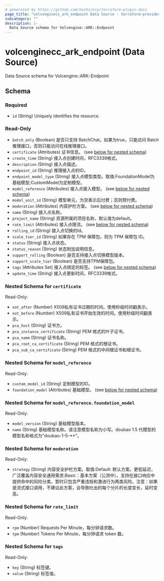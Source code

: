 ```yaml
---
# generated by https://github.com/hashicorp/terraform-plugin-docs
page_title: "volcenginecc_ark_endpoint Data Source - terraform-provider-volcenginecc"
subcategory: ""
description: |-
  Data Source schema for Volcengine::ARK::Endpoint
---
```


# volcenginecc_ark_endpoint (Data Source)

Data Source schema for Volcengine::ARK::Endpoint



<!-- schema generated by tfplugindocs -->
## Schema

### Required

- `id` (String) Uniquely identifies the resource.

### Read-Only

- `batch_only` (Boolean) 是否只支持 BatchChat。如果为true，只能访问 Batch 推理接口，否则只能访问在线推理接口。
- `certificate` (Attributes) 证书信息。 (see [below for nested schema](#nestedatt--certificate))
- `create_time` (String) 接入点创建时间，RFC3339格式。
- `description` (String) 接入点描述。
- `endpoint_id` (String) 推理接入点的ID。
- `endpoint_model_type` (String) 接入点模型类型。取值:FoundationModel为基础模型;CustomModel为定制模型。
- `model_reference` (Attributes) 接入点接入模型。 (see [below for nested schema](#nestedatt--model_reference))
- `model_unit_id` (String) 模型单元，为空表示后付费；否则预付费。
- `moderation` (Attributes) 内容护栏方案。 (see [below for nested schema](#nestedatt--moderation))
- `name` (String) 接入点名称。
- `project_name` (String) 资源所属的项目名称，默认值为default。
- `rate_limit` (Attributes) 接入点限流。 (see [below for nested schema](#nestedatt--rate_limit))
- `rolling_id` (String) 接入点切换的Id。
- `scale_tier_id` (String) 如果存在 TPM 保障包，则为 TPM 保障包 ID。
- `status` (String) 接入点状态。
- `status_reason` (String) 状态附加说明信息。
- `support_rolling` (Boolean) 是否支持接入点切换模型版本。
- `support_scale_tier` (Boolean) 是否支持TPM保障包。
- `tags` (Attributes Set) 接入点绑定的标签。 (see [below for nested schema](#nestedatt--tags))
- `update_time` (String) 接入点更新时间，RFC3339格式。

<a id="nestedatt--certificate"></a>
### Nested Schema for `certificate`

Read-Only:

- `not_after` (Number) X509私有证书过期的时间。使用秒级时间戳表示。
- `not_before` (Number) X509私有证书开始生效的时间。使用秒级时间戳表示。
- `pca_host` (String) 证书方。
- `pca_instance_certificate` (String) PEM 格式的叶子证书。
- `pca_name` (String) 证书名称。
- `pca_root_ca_certificate` (String) PEM 格式的根证书。
- `pca_sub_ca_certificate` (String) PEM 格式的中间根证书和根证书。


<a id="nestedatt--model_reference"></a>
### Nested Schema for `model_reference`

Read-Only:

- `custom_model_id` (String) 定制模型的ID。
- `foundation_model` (Attributes) 基础模型。 (see [below for nested schema](#nestedatt--model_reference--foundation_model))

<a id="nestedatt--model_reference--foundation_model"></a>
### Nested Schema for `model_reference.foundation_model`

Read-Only:

- `model_version` (String) 基础模型版本。
- `name` (String) 基础模型名称。请注意模型名称为小写。doubao 1.5 代模型的模型名称格式为"doubao-1-5-**"。



<a id="nestedatt--moderation"></a>
### Nested Schema for `moderation`

Read-Only:

- `strategy` (String) 内容安全护栏方案。取值:Default: 默认方案。更低延迟，广泛覆盖内容安全通用需求;Basic：基本方案（公测中）。支持在接口响应中提供命中的风险分类，暂时只包含严重违规和激进行为两类风险。注意：如果是流式接口调用，不建议此方案，会导致吐出的每个分片的长度变长，延时变高。


<a id="nestedatt--rate_limit"></a>
### Nested Schema for `rate_limit`

Read-Only:

- `rpm` (Number) Requests Per Minute，每分钟请求数。
- `tpm` (Number) Tokens Per Minute，每分钟请求 token 数。


<a id="nestedatt--tags"></a>
### Nested Schema for `tags`

Read-Only:

- `key` (String) 标签键。
- `value` (String) 标签值。
